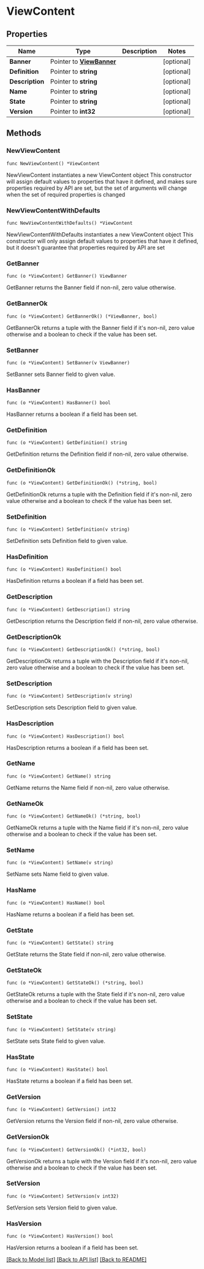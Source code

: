 # ViewContent

## Properties

Name | Type | Description | Notes
------------ | ------------- | ------------- | -------------
**Banner** | Pointer to [**ViewBanner**](ViewBanner.md) |  | [optional] 
**Definition** | Pointer to **string** |  | [optional] 
**Description** | Pointer to **string** |  | [optional] 
**Name** | Pointer to **string** |  | [optional] 
**State** | Pointer to **string** |  | [optional] 
**Version** | Pointer to **int32** |  | [optional] 

## Methods

### NewViewContent

`func NewViewContent() *ViewContent`

NewViewContent instantiates a new ViewContent object
This constructor will assign default values to properties that have it defined,
and makes sure properties required by API are set, but the set of arguments
will change when the set of required properties is changed

### NewViewContentWithDefaults

`func NewViewContentWithDefaults() *ViewContent`

NewViewContentWithDefaults instantiates a new ViewContent object
This constructor will only assign default values to properties that have it defined,
but it doesn't guarantee that properties required by API are set

### GetBanner

`func (o *ViewContent) GetBanner() ViewBanner`

GetBanner returns the Banner field if non-nil, zero value otherwise.

### GetBannerOk

`func (o *ViewContent) GetBannerOk() (*ViewBanner, bool)`

GetBannerOk returns a tuple with the Banner field if it's non-nil, zero value otherwise
and a boolean to check if the value has been set.

### SetBanner

`func (o *ViewContent) SetBanner(v ViewBanner)`

SetBanner sets Banner field to given value.

### HasBanner

`func (o *ViewContent) HasBanner() bool`

HasBanner returns a boolean if a field has been set.

### GetDefinition

`func (o *ViewContent) GetDefinition() string`

GetDefinition returns the Definition field if non-nil, zero value otherwise.

### GetDefinitionOk

`func (o *ViewContent) GetDefinitionOk() (*string, bool)`

GetDefinitionOk returns a tuple with the Definition field if it's non-nil, zero value otherwise
and a boolean to check if the value has been set.

### SetDefinition

`func (o *ViewContent) SetDefinition(v string)`

SetDefinition sets Definition field to given value.

### HasDefinition

`func (o *ViewContent) HasDefinition() bool`

HasDefinition returns a boolean if a field has been set.

### GetDescription

`func (o *ViewContent) GetDescription() string`

GetDescription returns the Description field if non-nil, zero value otherwise.

### GetDescriptionOk

`func (o *ViewContent) GetDescriptionOk() (*string, bool)`

GetDescriptionOk returns a tuple with the Description field if it's non-nil, zero value otherwise
and a boolean to check if the value has been set.

### SetDescription

`func (o *ViewContent) SetDescription(v string)`

SetDescription sets Description field to given value.

### HasDescription

`func (o *ViewContent) HasDescription() bool`

HasDescription returns a boolean if a field has been set.

### GetName

`func (o *ViewContent) GetName() string`

GetName returns the Name field if non-nil, zero value otherwise.

### GetNameOk

`func (o *ViewContent) GetNameOk() (*string, bool)`

GetNameOk returns a tuple with the Name field if it's non-nil, zero value otherwise
and a boolean to check if the value has been set.

### SetName

`func (o *ViewContent) SetName(v string)`

SetName sets Name field to given value.

### HasName

`func (o *ViewContent) HasName() bool`

HasName returns a boolean if a field has been set.

### GetState

`func (o *ViewContent) GetState() string`

GetState returns the State field if non-nil, zero value otherwise.

### GetStateOk

`func (o *ViewContent) GetStateOk() (*string, bool)`

GetStateOk returns a tuple with the State field if it's non-nil, zero value otherwise
and a boolean to check if the value has been set.

### SetState

`func (o *ViewContent) SetState(v string)`

SetState sets State field to given value.

### HasState

`func (o *ViewContent) HasState() bool`

HasState returns a boolean if a field has been set.

### GetVersion

`func (o *ViewContent) GetVersion() int32`

GetVersion returns the Version field if non-nil, zero value otherwise.

### GetVersionOk

`func (o *ViewContent) GetVersionOk() (*int32, bool)`

GetVersionOk returns a tuple with the Version field if it's non-nil, zero value otherwise
and a boolean to check if the value has been set.

### SetVersion

`func (o *ViewContent) SetVersion(v int32)`

SetVersion sets Version field to given value.

### HasVersion

`func (o *ViewContent) HasVersion() bool`

HasVersion returns a boolean if a field has been set.


[[Back to Model list]](../README.md#documentation-for-models) [[Back to API list]](../README.md#documentation-for-api-endpoints) [[Back to README]](../README.md)


